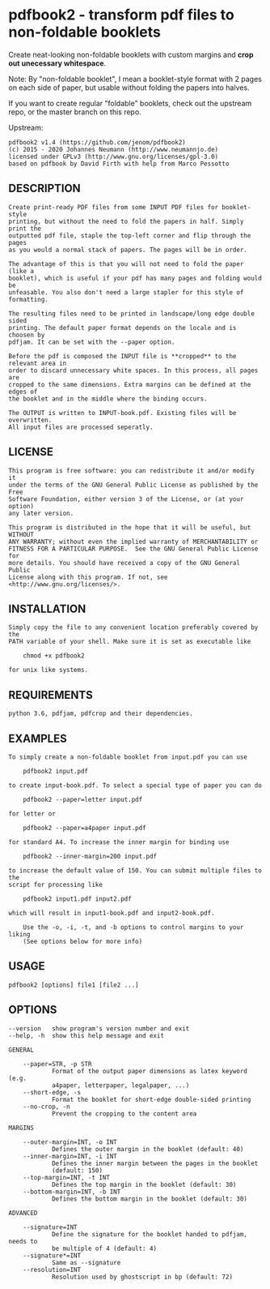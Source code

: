 # pdfbook2 - transform pdf files to non-foldable booklets

Create neat-looking non-foldable booklets with custom margins and **crop out
unecessary whitespace**.

Note: By "non-foldable booklet", I mean a booklet-style format with 2 pages on
each side of paper, but usable without folding the papers into halves.

If you want to create regular "foldable" booklets, check out the upstream repo,
or the master branch on this repo.

Upstream:

    pdfbook2 v1.4 (https://github.com/jenom/pdfbook2)
    (c) 2015 - 2020 Johannes Neumann (http://www.neumannjo.de)
    licensed under GPLv3 (http://www.gnu.org/licenses/gpl-3.0)
    based on pdfbook by David Firth with help from Marco Pessotto
    
## DESCRIPTION

    Create print-ready PDF files from some INPUT PDF files for booklet-style
    printing, but without the need to fold the papers in half. Simply print the
    outputted pdf file, staple the top-left corner and flip through the pages
    as you would a normal stack of papers. The pages will be in order.
    
    The advantage of this is that you will not need to fold the paper (like a
    booklet), which is useful if your pdf has many pages and folding would be
    unfeasable. You also don't need a large stapler for this style of formatting.
    
    The resulting files need to be printed in landscape/long edge double sided
    printing. The default paper format depends on the locale and is choosen by
    pdfjam. It can be set with the --paper option. 
    
    Before the pdf is composed the INPUT file is **cropped** to the relevant area in
    order to discard unnecessary white spaces. In this process, all pages are
    cropped to the same dimensions. Extra margins can be defined at the edges of 
    the booklet and in the middle where the binding occurs.
    
    The OUTPUT is written to INPUT-book.pdf. Existing files will be overwritten.
    All input files are processed seperatly.

## LICENSE      
             
    This program is free software: you can redistribute it and/or modify it 
    under the terms of the GNU General Public License as published by the Free 
    Software Foundation, either version 3 of the License, or (at your option) 
    any later version.

    This program is distributed in the hope that it will be useful, but WITHOUT 
    ANY WARRANTY; without even the implied warranty of MERCHANTABILITY or 
    FITNESS FOR A PARTICULAR PURPOSE.  See the GNU General Public License for 
    more details. You should have received a copy of the GNU General Public 
    License along with this program. If not, see <http://www.gnu.org/licenses/>.
    
## INSTALLATION

    Simply copy the file to any convenient location preferably covered by the 
    PATH variable of your shell. Make sure it is set as executable like
        
        chmod +x pdfbook2
    
    for unix like systems.
    
## REQUIREMENTS

    python 3.6, pdfjam, pdfcrop and their dependencies.
    
## EXAMPLES

    To simply create a non-foldable booklet from input.pdf you can use
        
        pdfbook2 input.pdf
        
    to create input-book.pdf. To select a special type of paper you can do
        
        pdfbook2 --paper=letter input.pdf
    
    for letter or
        
        pdfbook2 --paper=a4paper input.pdf
        
    for standard A4. To increase the inner margin for binding use
    
        pdfbook2 --inner-margin=200 input.pdf
        
    to increase the default value of 150. You can submit multiple files to the 
    script for processing like
        
        pdfbook2 input1.pdf input2.pdf
        
    which will result in input1-book.pdf and input2-book.pdf.

		Use the -o, -i, -t, and -b options to control margins to your liking
		(See options below for more info)
    
## USAGE

    pdfbook2 [options] file1 [file2 ...]

## OPTIONS

    --version   show program's version number and exit
    --help, -h  show this help message and exit

    GENERAL

        --paper=STR, -p STR
                Format of the output paper dimensions as latex keyword (e.g.
                a4paper, letterpaper, legalpaper, ...)
        --short-edge, -s
                Format the booklet for short-edge double-sided printing
        --no-crop, -n
                Prevent the cropping to the content area

    MARGINS

        --outer-margin=INT, -o INT
                Defines the outer margin in the booklet (default: 40)
        --inner-margin=INT, -i INT
                Defines the inner margin between the pages in the booklet
                (default: 150)
        --top-margin=INT, -t INT
                Defines the top margin in the booklet (default: 30)
        --bottom-margin=INT, -b INT
                Defines the bottom margin in the booklet (default: 30)

    ADVANCED

        --signature=INT
                Define the signature for the booklet handed to pdfjam, needs to 
                be multiple of 4 (default: 4)
        --signature*=INT
                Same as --signature
        --resolution=INT
                Resolution used by ghostscript in bp (default: 72)
